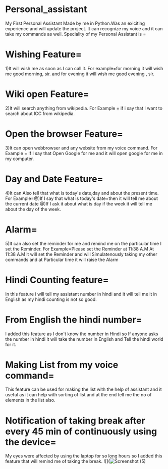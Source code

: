 # Personal_assistant
My First Personal Assistant Made by me in Python.Was an exiciting experience and will update the project.
It can recognize my voice and it can take my commands as well.
Speciality of my Personal Assistant is =
  
  # Wishing Feature=
  1)It will wish me as soon as I can call it.
  For example=for morning it will wish me good morning, sir. 
  and for evening it will wish me good evening , sir. 
  
  
  # Wiki open Feature=
  2)It will search anything from wikipedia.
  For Example = if i say that I want to search about ICC from wikipedia.
  
  # Open the browser Feature=
  
  3)It can open webbrowser and any website from my voice command.
  For Example = If I say that Open Google for me and it will open google for me in my computer.
  
  # Day and Date Feature=
  
  4)It can Also tell that what is today's date,day and about the present time.
  For Example=@)If I say that what is today's date=then it will tell me about the current date 
  @)If I ask it about what is day if the week it will tell me about the day of the week.
  
  # Alarm=
  
 5)It can also set the reminder for me and remind me on the particular time I set the Reminder.
 For Example=Please set the Reminder at 11:38 A.M
 At 11:38 A.M it will set the Reminder and will Simulatenously taking my other commands and at Particular time it will raise the
 Alarm
 
 
 
 # Hindi Counting feature=
In this feature i will tell my assistant number in hindi and it will tell me it in English as my hindi counting is not so good.
# From English the hindi number=
I added this feature as I don't know the number in Hindi so If anyone asks the number in hindi it will take the number in English and 
Tell the hindi world for it.
 
# Making List from  my voice command=
This feature can be used for making the list with the help of assistant and it useful as it can help with sorting of list and at the end tell me the no of elements in the list also.
 
# Notification of taking break after every 45 min of continuously using the device=
My eyes were affected by using the laptop for so long hours so I added this feature that will remind me of taking the break.
        ![](![Screenshot (5)](https://user-images.githubusercontent.com/53862677/84569471-748f1f80-ada4-11ea-9b50-48aae16ac624.png)


